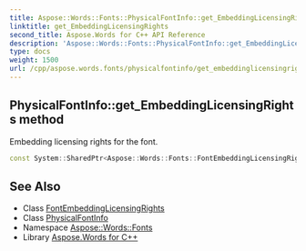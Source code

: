 ```yaml
---
title: Aspose::Words::Fonts::PhysicalFontInfo::get_EmbeddingLicensingRights method
linktitle: get_EmbeddingLicensingRights
second_title: Aspose.Words for C++ API Reference
description: 'Aspose::Words::Fonts::PhysicalFontInfo::get_EmbeddingLicensingRights method. Embedding licensing rights for the font in C++.'
type: docs
weight: 1500
url: /cpp/aspose.words.fonts/physicalfontinfo/get_embeddinglicensingrights/
---
```

## PhysicalFontInfo::get_EmbeddingLicensingRights method


Embedding licensing rights for the font.

```cpp
const System::SharedPtr<Aspose::Words::Fonts::FontEmbeddingLicensingRights> & Aspose::Words::Fonts::PhysicalFontInfo::get_EmbeddingLicensingRights() const
```

## See Also

* Class [FontEmbeddingLicensingRights](../../fontembeddinglicensingrights/)
* Class [PhysicalFontInfo](../)
* Namespace [Aspose::Words::Fonts](../../)
* Library [Aspose.Words for C++](../../../)
